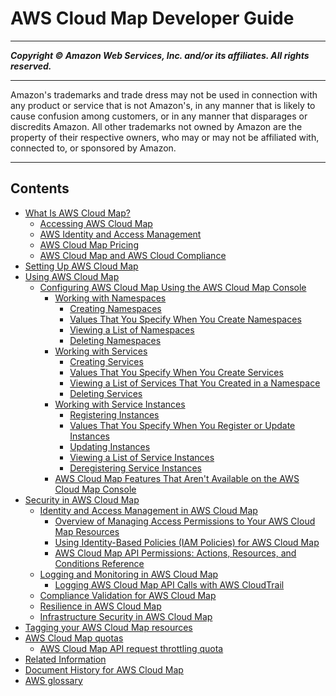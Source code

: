 # AWS Cloud Map Developer Guide

-----
*****Copyright &copy;  Amazon Web Services, Inc. and/or its affiliates. All rights reserved.*****

-----
Amazon's trademarks and trade dress may not be used in 
     connection with any product or service that is not Amazon's, 
     in any manner that is likely to cause confusion among customers, 
     or in any manner that disparages or discredits Amazon. All other 
     trademarks not owned by Amazon are the property of their respective
     owners, who may or may not be affiliated with, connected to, or 
     sponsored by Amazon.

-----
## Contents
+ [What Is AWS Cloud Map?](what-is-cloud-map.md)
   + [Accessing AWS Cloud Map](welcome-accessing-cloud-map.md)
   + [AWS Identity and Access Management](IAMRoute53.md)
   + [AWS Cloud Map Pricing](cloud-map-pricing.md)
   + [AWS Cloud Map and AWS Cloud Compliance](compliance.md)
+ [Setting Up AWS Cloud Map](setting-up-cloud-map.md)
+ [Using AWS Cloud Map](using-cloud-map.md)
   + [Configuring AWS Cloud Map Using the AWS Cloud Map Console](configuring-cloud-map.md)
      + [Working with Namespaces](working-with-namespaces.md)
         + [Creating Namespaces](creating-namespaces.md)
         + [Values That You Specify When You Create Namespaces](namespaces-values.md)
         + [Viewing a List of Namespaces](listing-namespaces.md)
         + [Deleting Namespaces](deleting-namespaces.md)
      + [Working with Services](working-with-services.md)
         + [Creating Services](creating-services.md)
         + [Values That You Specify When You Create Services](services-values.md)
         + [Viewing a List of Services That You Created in a Namespace](listing-services.md)
         + [Deleting Services](deleting-services.md)
      + [Working with Service Instances](working-with-instances.md)
         + [Registering Instances](registering-instances.md)
         + [Values That You Specify When You Register or Update Instances](instances-values.md)
         + [Updating Instances](updating-instances.md)
         + [Viewing a List of Service Instances](listing-instances.md)
         + [Deregistering Service Instances](deregistering-instances.md)
      + [AWS Cloud Map Features That Aren't Available on the AWS Cloud Map Console](configuring-cloud-map-feature-not-available.md)
+ [Security in AWS Cloud Map](security.md)
   + [Identity and Access Management in AWS Cloud Map](auth-and-access-control.md)
      + [Overview of Managing Access Permissions to Your AWS Cloud Map Resources](access-control-overview.md)
      + [Using Identity-Based Policies (IAM Policies) for AWS Cloud Map](access-control-managing-permissions.md)
      + [AWS Cloud Map API Permissions: Actions, Resources, and Conditions Reference](cloud-map-api-permissions-ref.md)
   + [Logging and Monitoring in AWS Cloud Map](logging-monitoring.md)
      + [Logging AWS Cloud Map API Calls with AWS CloudTrail](logging-using-cloudtrail.md)
   + [Compliance Validation for AWS Cloud Map](cloud-map-compliance.md)
   + [Resilience in AWS Cloud Map](disaster-recovery-resiliency.md)
   + [Infrastructure Security in AWS Cloud Map](infrastructure-security.md)
+ [Tagging your AWS Cloud Map resources](using-tags.md)
+ [AWS Cloud Map quotas](cloud-map-limits.md)
   + [AWS Cloud Map API request throttling quota](throttling.md)
+ [Related Information](cloud-map-related-information.md)
+ [Document History for AWS Cloud Map](doc-history.md)
+ [AWS glossary](glossary.md)